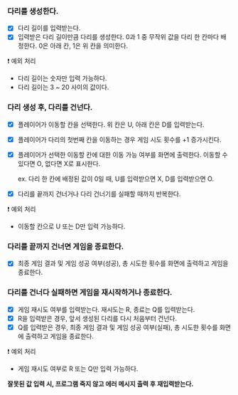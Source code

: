### 다리를 생성한다.
- [X] 다리 길이를 입력받는다.
- [X] 입력받은 다리 길이만큼 다리를 생성한다. 0과 1 중 무작위 값을 다리 한 칸마다 배정한다. 0은 아래 칸, 1은 위 칸을 의미한다.

❗ 예외 처리
- 다리 길이는 숫자만 입력 가능하다.
- 다리 길이는 3 ~ 20 사이의 값이다.

### 다리 생성 후, 다리를 건넌다.
- [X] 플레이어가 이동할 칸을 선택한다. 위 칸은 U, 아래 칸은 D를 입력받는다.
- [X] 플레이어가 다리의 첫번째 칸을 이동하는 경우 게임 시도 횟수를 +1 증가시킨다.
- [X] 플레이어가 선택한 이동할 칸에 대한 이동 가능 여부를 화면에 출력한다. 이동할 수 있다면 O, 없다면 X로 표시한다.

    ex. 다리 한 칸에 배정된 값이 0일 때, U를 입력받으면 X, D를 입력받으면 O.
- [X] 다리를 끝까지 건너거나 다리 건너기를 실패할 때까지 반복한다.

❗ 예외 처리
- 이동할 칸으로 U 또는 D만 입력 가능하다.

### 다리를 끝까지 건너면 게임을 종료한다.
- [X] 최종 게임 결과 및 게임 성공 여부(성공), 총 시도한 횟수를 화면에 출력하고 게임을 종료한다.

### 다리를 건너다 실패하면 게임을 재시작하거나 종료한다.
- [X] 게임 재시도 여부를 입력받는다. 재시도는 R, 종료는 Q를 입력받는다.
- [X] R을 입력받은 경우, 앞서 생성된 다리를 다시 처음부터 건넌다.
- [X] Q를 입력받은 경우, 최종 게임 결과 및 게임 성공 여부(실패), 총 시도한 횟수를 화면에 출력하고 게임을 종료한다.

❗ 예외 처리
- 게임 재시도 여부로 R 또는 Q만 입력 가능하다.

**잘못된 값 입력 시, 프로그램 죽지 않고 에러 메시지 출력 후 재입력받는다.**